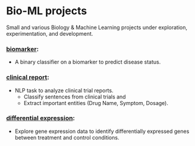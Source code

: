 # Bio-ML projects
Small and various Biology & Machine Learning projects under exploration, experimentation, and development.

### [biomarker](./biomarker): 
- A binary classifier on a biomarker to predict disease status. 

### [clinical report](./clinical_report): 
- NLP task to analyze clinical trial reports.
    - Classify sentences from clinical trials and 
    - Extract important entities (Drug Name, Symptom, Dosage).

### [differential expression](./diff_exp):
- Explore gene expression data to identify differentially expressed genes between treatment and control conditions.
